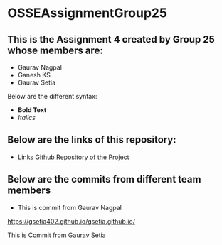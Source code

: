 # OSSEAssignmentGroup25

## This is the Assignment 4 created by Group 25 whose members are:

* Gaurav Nagpal
* Ganesh KS
* Gaurav Setia

Below are the different syntax:

* **Bold Text**
* _Italics_

## Below are the links of this repository:

* Links
[Github Repository of the Project](https://github.com/2020mt93076/OSSEAssignment4Group25)

## Below are the commits from different team members

* This is commit from Gaurav Nagpal



https://gsetia402.github.io/gsetia.github.io/

This is Commit from Gaurav Setia